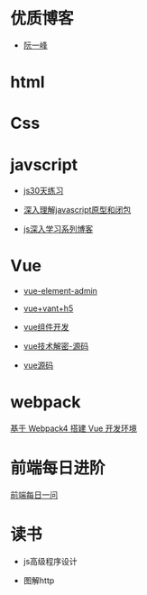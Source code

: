 # 优质博客
* [阮一峰](http://www.ruanyifeng.com/blog/)  


# html    



# Css  



# javscript  
* [js30天练习](https://github.com/soyaine/JavaScript30)  
  
* [深入理解javascript原型和闭包](https://www.cnblogs.com/wangfupeng1988/p/3977924.html)  

* [js深入学习系列博客](https://github.com/mqyqingfeng/Blog)

# Vue

* [vue-element-admin](https://panjiachen.gitee.io/vue-element-admin-site/zh/guide/)  

* [vue+vant+h5](https://juejin.cn/post/6844903863070228494#heading-6)  

* [vue组件开发](https://www.jianshu.com/p/5f8a35e6666a)   

* [vue技术解密-源码](https://ustbhuangyi.github.io/vue-analysis/v2/prepare/)  

* [vue源码](https://juejin.cn/post/6949370458793836580) 

# webpack
[基于 Webpack4 搭建 Vue 开发环境](https://juejin.cn/post/6844903692987023373#heading-11)  


# 前端每日进阶
[前端每日一问](https://muyiy.cn/question/)    

# 读书  

* js高级程序设计    

*  图解http


